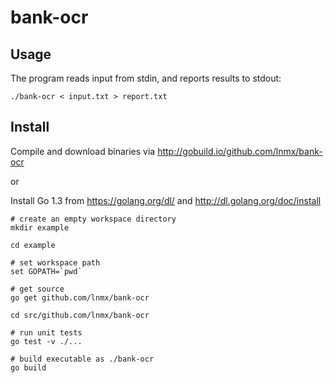 bank-ocr
========

## Usage

The program reads input from stdin, and reports results to stdout:

    ./bank-ocr < input.txt > report.txt


## Install

Compile and download binaries via http://gobuild.io/github.com/lnmx/bank-ocr

or

Install Go 1.3 from https://golang.org/dl/ and http://dl.golang.org/doc/install

    # create an empty workspace directory
    mkdir example

    cd example

    # set workspace path
    set GOPATH=`pwd`

    # get source
    go get github.com/lnmx/bank-ocr

    cd src/github.com/lnmx/bank-ocr

    # run unit tests
    go test -v ./...

    # build executable as ./bank-ocr
    go build


